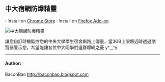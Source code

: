 中大宿網防爆精靈
---------------------------------------
‧ Install on [Chrome Store](https://chrome.google.com/webstore/detail/eogcoeaplomkkmobbhhkpjonelgijiki)
‧ Install on [Firefox Add-on](https://addons.mozilla.org/firefox/addon/中央大學宿網防爆精靈/)

![中大宿網防爆精靈](https://lh4.googleusercontent.com/4wmOJTzQGMZQTUJdzzFbOJ6KwfUfBMRieWuE_vW-sC1uUtToXBqO23jruhS-JeVATwC3chMLAQ=s100-h100-e365-rw)

讓您自訂時機監控您的中央大學學生宿舍網路上傳量，當3GB上限將近時透過瀏覽器警示您，希望能讓各位中大同學們遠離爆網之憂 y^__^y

---------------------------------------
#### Author: ####
BaconBao <http://baconbao.blogspot.com>